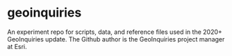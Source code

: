 # geoinquiries
An experiment repo for scripts, data, and reference files used in the 2020+ GeoInquiries update.  The Github author is the GeoInquiries project manager at Esri.
